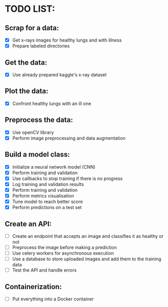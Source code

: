 # TODO LIST:

## Scrap for a data:

- [x] Get x-rays images for healthy lungs and with illness
- [x] Prepare labeled directories

## Get the data:

- [x] Use already prepared kaggle's x-ray dataset
## Plot the data:

- [x] Confront healthy lungs with an ill one
 
## Preprocess the data:

- [x] Use openCV library
- [x] Perform image preprocessing and data augmentation

## Build a model class:

- [x] Initialize a neural network model (CNN)
- [x] Perform training and validation
- [x] Use callbacks to stop training if there is no progress
- [x] Log training and validation results
- [x] Perform training and validation
- [x] Perform metrics visualisation
- [x] Tune model to reach better score
- [x] Perform predictions on a test set

## Create an API:

- [ ] Create an endpoint that accepts an image and classifies it as healthy or not
- [ ] Preprocess the image before making a prediction
- [ ] Use celery workers for asynchronous execution
- [ ] Use a database to store uploaded images and add them to the training data
- [ ] Test the API and handle errors

## Containerization:

- [ ] Put everything into a Docker container
